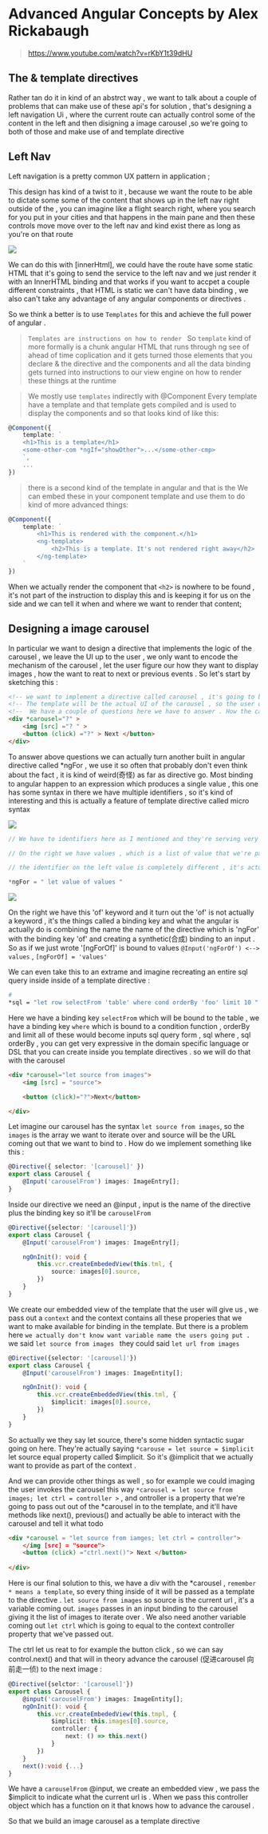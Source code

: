 # Advanced Angular Concepts by Alex Rickabaugh
> https://www.youtube.com/watch?v=rKbY1t39dHU

## The <ng-template> & template directives

Rather tan do it in kind of an abstrct way , we want to talk about a couple of problems that can make use of these api's for solution , that's designing a left navigation Ui , where the current route can actually control some of the content in the left and then disigning a image carousel ,so we're going to both of those and make use of <ng-template></ng-template> and template directive 

## Left Nav 

Left navigation is a pretty common UX pattern in application ;

This design has kind of a twist to it , because we want the route to be able to dictate some some of the content that shows up in the left nav right outside of the <router-outlet></router-outlet> , you can imagine like a flight search right, where you search for you put in your cities and that happens in the main pane and then these controls move move over to the left nav and kind exist there as long as you're on that route 

![](../images/leftNav.png)

We can do this with [innerHtml], we could have the route have some static HTML that it's going to send the service to the left nav and we just render it with an InnerHTML binding and that works if you want to accpet a couple different constraints , that HTML is static we can't have data binding , we also can't take any advantage of any angular components or directives . 

So we think a better is to use `Templates` for this and achieve the full power of angular . 

> `Templates are instructions on how to render `
So `template` kind of more formally is a chunk angular HTML that runs through ng see of ahead of time coplication and it gets turned those elements that you declare & the directive and the components and all the data binding gets turned into instructions to our view engine on how to render these things at the runtime 

> We mostly use `templates` indirectly with @Component 
Every template have a template and that template gets compiled and is used to display the components and so that looks kind of like this:

```ts
@Component({
    template: `
    <h1>This is a template</h1>
    <some-other-com *ngIf="showOther">...</some-other-cmp>
    `,
    ...
})

```

> there is a second kind of the template in angular and that is the <ng-template>
We can embed these in your component template and use them to do kind of more advanced things:

```ts 
@Component({
    template: `
        <h1>This is rendered with the component.</h1>
        <ng-template>
            <h2>This is a template. It's not rendered right away</h2>
        </ng-template>
    `
})

``` 

When we actually render the component that `<h2>` is nowhere to be found , it's not part of the instruction to display this <ng-component> and is keeping it for us on the side and we can tell it when and where we want to render that content;




## Designing a image carousel

In particular we want to design a directive that implements the logic of the carousel , we leave the UI up to the user , we only want to encode the mechanism of the carousel , let the user figure our how they want to display images , how the want to reat to next or previous events . So let's start by sketching this :

```html
<!-- we want to implement a directive called carousel , it's going to be a template directive, and the user is going to provide the template.  -->
<!-- The template will be the actual UI of the carousel , so the user decide how to render it right , we're going to have an image and a button to navigate next or previous  -->
<!--  We have a couple of questions here we have to answer . How the carousel get the its input ? How does it know what the the list of images that it want to loop over ? How the template know what the current url is ?  When something happens where we decide to advance carousel and how do we tell it to do that ?   -->
<div *carousel="?" >
    <img [src] ="? " >
    <button (click) ="?" > Next </button>
</div>

``` 

To answer above questions we can actually turn another built in angular directive called *ngFor , we use it so often that probably don't even think about the fact , it is kind of weird(奇怪) as far as directive go. Most binding to angular happen to an expression which produces a single value , this one has some syntax in there we have multiple identifiers , so it's kind of interesting and this is actually a feature of template directive called micro syntax  

![](../images/ngfor.png)

```ts 
// We have to identifiers here as I mentioned and they're serving very different purpose 

// On the right we have values , which is a list of value that we're passing in that we want ngFor to iterate over and that's actually the input of the directive 

// the identifier on the left value is completely different , it's actually a variable declaration right , we're taking some value out of the directive that we can bind to or display inside our template 

*ngFor = " let value of values "

```  

![](../images/ngforof.png)

On the right we have this 'of' keyword and it turn out the 'of' is not actually a keyword , it's the things called a binding key and what the angular is actually do is combining the name the name of the directive which is 'ngFor' with the binding key 'of' and creating a synthetic(合成) binding to an input . So as if we just wrote '[ngForOf]' is bound to values `@Input('ngForOf') <--> values` , `[ngForOf] = 'values'` 

We can even take this to an extrame  and imagine recreating an entire sql query inside inside of a template directive :

```bash
#
*sql = "let row selectFrom 'table' where cond orderBy 'foo' limit 10 "
```

 Here we have a binding key `selectFrom` which will be bound to the table , we have a binding key `where` which is bound to a condition function , orderBy and limit all of these would become inputs sql query form , sql where , sql orderBy , you can get very expressive in the domain specific language or DSL  that you can create inside you template directives . so we will do that with the carousel

 ```html
 <div *carousel="let source from images">
     <img [src] = "source">

     <button (click)="?">Next</button>

 </div>
 
 ```

 Let imagine our carousel has the syntax `let source from images`, so the `images` is the array we want to iterate over and source will be the URL coming out that we want to bind to . How do we implement something like this :

 ```ts
 @Directive({ selector: '[carousel]' })
 export class Carousel {
     @Input('carouselFrom') images: ImageEntry[];
 }
 
 ```

 Inside our directive we need an @input , input is the name of the directive plus the binding key so it'll be `carouselFrom` 
 
 ```ts
 @Directive({selector: '[carousel]'})
 export class Carousel {
     @Input('carouselFrom') images: ImageEntry[];

     ngOnInit(): void {
         this.vcr.createEmbededView(this.tml, {
             source: images[0].source,
         })
     }
 }
 
 ```
 
We create our embedded view of the template that the user will give us , we pass out a `context` and the context contains all these properies that we want to make available for binding in the template. But there is a problem here `we actually don't know want variable name the users going put .  ` we said `let source from images ` they could said `let url from images `

```ts
@Directive({selector: '[carousel]'})
export class Carousel {
    @Input('carouselFrom') images: ImageEntity[];

    ngOnInit(): void {
        this.vcr.createEmbeddedView(this.tml, {
            $implicit: images[0].source,
        })
    }
}

```

So actually  we they say let source,  there's some hidden syntactic sugar going on here. They're actually saying `*carouse = let source = $implicit ` let source equal property called $implicit. So it's @implicit that we actually want to provide as part of the context .  

 And we can provide other things as well , so for example we could imaging the user invokes the carousel this way `*carousel = let source from images; let ctrl = controller >` , and ontroller is a property that we're going to pass out out of the *carousel in to the template, and it'll have methods like next(), previous() and actually be able to interact with the carousel and tell it what todo 

```html
<div *carousel = "let source from iamges; let ctrl = controller">
    </img [src] = "source">
    <button (click) ="ctrl.next()"> Next </button>
    
</div>

```

Here is our final solution to this, we have a div with the *carousel , `remember * means a template`, so every thing inside of it will be passed as a template to the directive . `let source from images` so source is the current url , it's a variable coming out. `images` passes in an input binding to the carousel giving it the list of images to iterate over . We also need another variable coming out  `let ctrl` which is going to equal to the context controller property that we've passed out. 

The ctrl let us reat to for example the button click , so we can say control.next() and that will in theory advance the carousel (促进carousel 向前走一侦) to the next image :

```ts
@Directive({selctor: '[carousel]'})
export class Carousel {
    @input('carouselFrom') images: ImageEntity[];
    ngOnInit(): void {
        this.vcr.createEmbededView(this.tmpl, {
            $implicit: this.images[0].source,
            controller: {
                next: () => this.next()
            }
        })
    }
    next():void {...}
}

```

We have a `carouselFrom` @input, we create an embedded view , we pass the $implicit to indicate what the current url is . When we pass this controller object which has a function on it that knows how to advance the carousel .

So that we build an image carousel as a template directive 